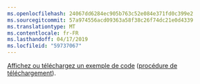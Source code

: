 ```yaml
---
ms.openlocfilehash: 24067dd6284ec905b763c52e084e371fd0c399e2
ms.sourcegitcommit: 57a974556acd09363a58f38c26f74dc21e0d4339
ms.translationtype: MT
ms.contentlocale: fr-FR
ms.lasthandoff: 04/17/2019
ms.locfileid: "59737067"
---
```

[Affichez ou téléchargez un exemple de code](https://github.com/aspnet/Docs/tree/master/aspnetcore/tutorials/grpc/grpc-start/samples/GrpcGreeter) ([procédure de téléchargement](xref:index#how-to-download-a-sample)).
